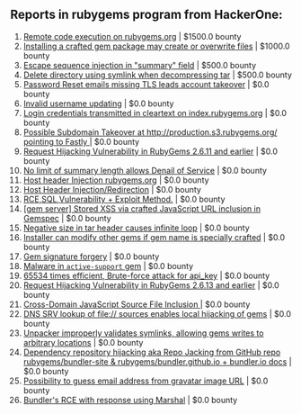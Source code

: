 ## Reports in rubygems program from HackerOne:
1. [Remote code execution on rubygems.org](https://hackerone.com/reports/274990) | $1500.0 bounty
2. [Installing a crafted gem package may create or overwrite files](https://hackerone.com/reports/243156) | $1000.0 bounty
3. [Escape sequence injection in "summary" field](https://hackerone.com/reports/226335) | $500.0 bounty
4. [Delete directory using symlink when decompressing tar](https://hackerone.com/reports/317321) | $500.0 bounty
5. [Password Reset emails missing TLS leads account takeover](https://hackerone.com/reports/173251) | $0.0 bounty
6. [Invalid username updating](https://hackerone.com/reports/170301) | $0.0 bounty
7. [Login credentials transmitted in cleartext on index.rubygems.org](https://hackerone.com/reports/173268) | $0.0 bounty
8. [Possible Subdomain Takeover at http://production.s3.rubygems.org/ pointing to Fastly ](https://hackerone.com/reports/178409) | $0.0 bounty
9. [Request Hijacking Vulnerability in RubyGems 2.6.11 and earlier](https://hackerone.com/reports/218088) | $0.0 bounty
10. [No limit of summary length allows Denail of Service](https://hackerone.com/reports/243003) | $0.0 bounty
11. [Host header Injection rubygems.org](https://hackerone.com/reports/180196) | $0.0 bounty
12. [Host Header Injection/Redirection](https://hackerone.com/reports/170333) | $0.0 bounty
13. [RCE,SQL,Vulnerability + Exploit Method.](https://hackerone.com/reports/170748) | $0.0 bounty
14. [[gem server] Stored XSS via crafted JavaScript URL inclusion in Gemspec](https://hackerone.com/reports/289313) | $0.0 bounty
15. [Negative size in tar header causes infinite loop](https://hackerone.com/reports/281336) | $0.0 bounty
16. [Installer can modify other gems if gem name is specially crafted](https://hackerone.com/reports/270068) | $0.0 bounty
17. [Gem signature forgery](https://hackerone.com/reports/275269) | $0.0 bounty
18. [Malware in `active-support` gem](https://hackerone.com/reports/392311) | $0.0 bounty
19. [65534 times efficient, Brute-force attack for api_key](https://hackerone.com/reports/449356) | $0.0 bounty
20. [Request Hijacking Vulnerability in RubyGems 2.6.13 and earlier](https://hackerone.com/reports/274267) | $0.0 bounty
21. [Cross-Domain JavaScript Source File Inclusion ](https://hackerone.com/reports/307681) | $0.0 bounty
22. [DNS SRV lookup of file:// sources enables local hijacking of gems](https://hackerone.com/reports/411519) | $0.0 bounty
23. [Unpacker improperly validates symlinks, allowing gems writes to arbitrary locations](https://hackerone.com/reports/270072) | $0.0 bounty
24. [Dependency repository hijacking aka Repo Jacking from GitHub repo rubygems/bundler-site & rubygems/bundler.github.io + bundler.io docs](https://hackerone.com/reports/1430405) | $0.0 bounty
25. [Possibility to guess email address from gravatar image URL](https://hackerone.com/reports/1536013) | $0.0 bounty
26. [Bundler's RCE with response using Marshal](https://hackerone.com/reports/1119120) | $0.0 bounty